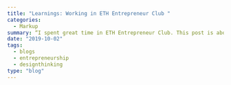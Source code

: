 ```yaml
---
title: "Learnings: Working in ETH Entrepreneur Club "
categories:
  - Markup
summary: “I spent great time in ETH Entrepreneur Club. This post is about what I learned from there”
date: "2019-10-02"
tags:
  - blogs
  - entrepreneurship
  - designthinking
type: "blog"
---
```



